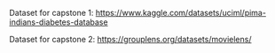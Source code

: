 Dataset for capstone 1: https://www.kaggle.com/datasets/uciml/pima-indians-diabetes-database

Dataset for capstone 2: https://grouplens.org/datasets/movielens/
